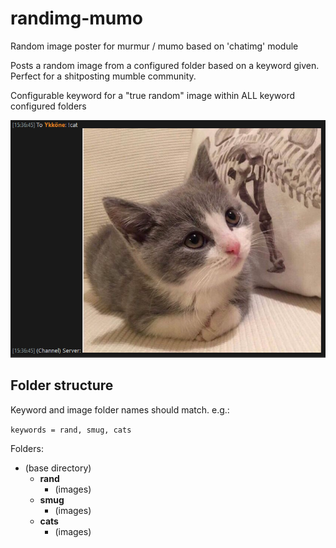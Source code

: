 # randimg-mumo
Random image poster for murmur / mumo based on 'chatimg' module

Posts a random image from a configured folder based on a keyword given. Perfect for a shitposting mumble community.

Configurable keyword for a "true random" image within ALL keyword configured folders

![randimg in action](randimg_cat.png)

## Folder structure
Keyword and image folder names should match. e.g.:

`keywords = rand, smug, cats`

Folders:

- (base directory)
  - **rand**
    - (images)
  - **smug**
    - (images)
  - **cats**
    - (images)
